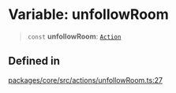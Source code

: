 # Variable: unfollowRoom

> `const` **unfollowRoom**: [`Action`](../interfaces/Action.md)

## Defined in

[packages/core/src/actions/unfollowRoom.ts:27](https://github.com/ai16z/eliza/blob/d30d0a6e4929f1f9ad2fee78a425cc005922c069/packages/core/src/actions/unfollowRoom.ts#L27)
